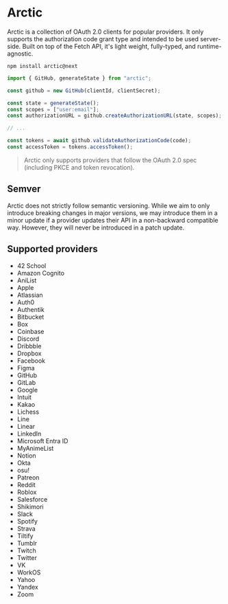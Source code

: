 # Arctic

Arctic is a collection of OAuth 2.0 clients for popular providers. It only supports the authorization code grant type and intended to be used server-side. Built on top of the Fetch API, it's light weight, fully-typed, and runtime-agnostic.

```
npm install arctic@next
```

```ts
import { GitHub, generateState } from "arctic";

const github = new GitHub(clientId, clientSecret);

const state = generateState();
const scopes = ["user:email"];
const authorizationURL = github.createAuthorizationURL(state, scopes);

// ...

const tokens = await github.validateAuthorizationCode(code);
const accessToken = tokens.accessToken();
```

> Arctic only supports providers that follow the OAuth 2.0 spec (including PKCE and token revocation).

## Semver

Arctic does not strictly follow semantic versioning. While we aim to only introduce breaking changes in major versions, we may introduce them in a minor update if a provider updates their API in a non-backward compatible way. However, they will never be introduced in a patch update.

## Supported providers

- 42 School
- Amazon Cognito
- AniList
- Apple
- Atlassian
- Auth0
- Authentik
- Bitbucket
- Box
- Coinbase
- Discord
- Dribbble
- Dropbox
- Facebook
- Figma
- GitHub
- GitLab
- Google
- Intuit
- Kakao
- Lichess
- Line
- Linear
- LinkedIn
- Microsoft Entra ID
- MyAnimeList
- Notion
- Okta
- osu!
- Patreon
- Reddit
- Roblox
- Salesforce
- Shikimori
- Slack
- Spotify
- Strava
- Tiltify
- Tumblr
- Twitch
- Twitter
- VK
- WorkOS
- Yahoo
- Yandex
- Zoom
